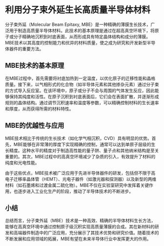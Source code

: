 # 利用分子束外延生长高质量半导体材料

分子束外延（Molecular Beam Epitaxy, MBE）是一种精确的薄膜生长技术，广泛用于制造高质量半导体材料。此技术的基本原理是通过在超高真空环境下，将原子或分子精确地沉积到衬底表面，从而形成具有特定晶体结构和成分的薄膜。MBE技术以其高度的控制能力和优异的材料质量，使之成为研究和开发新型半导体器件的重要方法。

## MBE技术的基本原理

在MBE过程中，首先需要将衬底加热到一定温度，以优化原子的迁移性能和晶格质量。接下来，以气相形式的化合物（如半导体元素和其他掺杂元素）通过分子束的方式导入反应室。在该环境中，原子或分子不会与周围的气体发生反应，因此能够保持其纯度和活性。在原子沉积到衬底表面后，它们会在表面扩散，并逐渐形成规则的晶体结构。通过调节沉积速率和温度等参数，可以精确控制材料的生长速率和厚度，从而获得所需的材料特性。

## MBE的优越性与应用

MBE技术相比于传统的生长技术（如化学气相沉积，CVD）具有明显的优势。首先，MBE能够在非常薄的厚度下实现精确的控制，通常可以达到单原子层级的生长精度。这种水平的精度对于制造高性能的量子阱、量子点和其他纳米结构是至关重要的。其次，MBE过程中的高真空环境减少了杂质的引入，有效提升了材料的纯度和光电性能。

由于这些优点，MBE技术被广泛应用于先进半导体器件的研发，包括但不限于高电子迁移率晶体管（HEMT）、光电子器件（如激光器和探测器）以及新型的两维材料（如石墨烯和过渡金属二硫化物）。MBE不仅在实验室研究中发挥着关键作用，也逐步进入工业化生产的阶段，推动了半导体技术的不断进步。

## 小结

总结而言，分子束外延（MBE）技术是一种高效、精确的半导体材料生长方法，能够在高真空环境中通过控制原子级沉积实现高质量薄膜的合成。其在新材料的研发和高端器件制造中的广泛应用，充分展示了其技术优势和研究价值。随着技术的不断发展和应用领域的拓展，MBE有望在未来半导体行业中发挥更大的作用。
